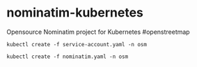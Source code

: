 # nominatim-kubernetes
Opensource Nominatim project for Kubernetes #openstreetmap

```kubectl create -f service-account.yaml -n osm```

```kubectl create -f nominatim.yaml -n osm```
